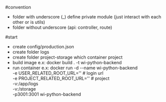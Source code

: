 #convention
* folder with underscore (_) define private module (just interact with each other or is utils)
* folder without underscore (api: controller, route)

#start


* create config/production.json
* create folder logs
* create folder project-storage  which container project
* build image
  e.x: docker build . -t wi-python-backend
* run container
  e.x: docker run -d --name wi-python-backend \
     -e USER_RELATED_ROOT_URL=''  # login url \
     -e PROJECT_RELATED_ROOT_URL='' # project \
     -v<logs-folder>:/app/logs \
     -v<project-store>:/storage \
     -p3001:3001 wi-python-backend
